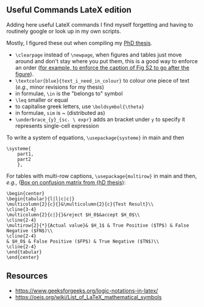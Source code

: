## Useful Commands LateX edition
Adding here useful LateX commands I find myself forgetting and having to routinely google or look up in my own scripts.

Mostly, I figured these out when compiling my [PhD thesis](https://github.com/annacuomo/PhD_Thesis/).

* ```\clearpage``` instead of ```\newpage```, when figures and tables just move around and don't stay where you put them, this is a good way to enforce an order ([for example, to enforce the caption of Fig S2 to go after the figure](https://github.com/annacuomo/CellRegMap_Supplementary_Methods/blob/main/supplementary_figures.tex)).
* ```\textcolor{blue}{text_i_need_in_colour}``` to colour one piece of text (_e.g._, minor revisions for my thesis)
* in formulae, ```\in``` is the "belongs to" symbol
* ```\leq``` smaller or equal
* to capitalise greek letters, use ```\boldsymbol{\theta}```
* in formulae, ```sim``` is ~ (distributed as)
* ```\underbrace_{y}_{sc. \ expr}``` adds an bracket under ```y``` to specify it represents single-cell expression

To write a system of equations, ```\usepackage{systeme}``` in main and then 
```
\systeme{
    part1,
    part2
    },
```
For tables with multi-row captions, ```\usepackage{multirow}``` in main and then, _e.g.,_ ([Box on confusion matrix from {hD thesis](https://github.com/annacuomo/PhD_Thesis/blob/main/Chapter2/chapter2.tex#L231-L242)):
```
\begin{center}
\begin{tabular}{l|l|c|c|}
\multicolumn{2}{c}{}&\multicolumn{2}{c}{Test Result}\\
\cline{3-4}
\multicolumn{2}{c|}{}&reject $H_0$&accept $H_0$\\
\cline{2-4}
\multirow{2}{*}{Actual value}& $H_1$ & True Positive ($TP$) & False Negative ($FN$)\\
\cline{2-4}
& $H_0$ & False Positive ($FP$) & True Negative ($TN$)\\
\cline{2-4}
\end{tabular}
\end{center}
```

## Resources

* https://www.geeksforgeeks.org/logic-notations-in-latex/
* https://oeis.org/wiki/List_of_LaTeX_mathematical_symbols

